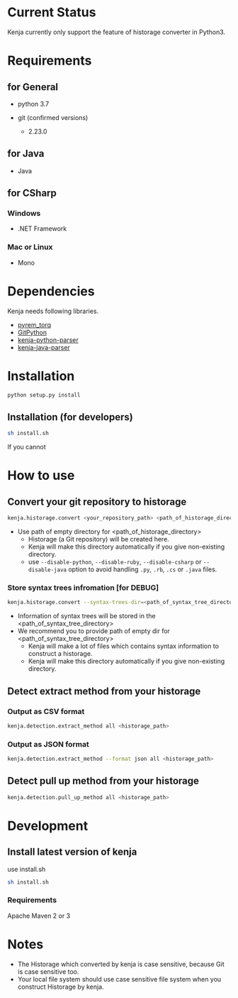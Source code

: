 # Current Status
Kenja currently only support the feature of historage converter in Python3.

# Requirements

## for General
- python 3.7

- git (confirmed versions)
    - 2.23.0

## for Java 
- Java

## for CSharp
### Windows
- .NET Framework

### Mac or Linux
- Mono

# Dependencies
Kenja needs following libraries.

- [pyrem_torq](https://github.com/tos-kamiya/pyrem_torq)
- [GitPython](https://github.com/gitpython-developers/GitPython/)
- [kenja-python-parser](https://github.com/sdlab-naist/kenja-python-parser/)
- [kenja-java-parser](https://github.com/niyaton/kenja-java-parser/)

# Installation

```sh
python setup.py install
```

## Installation (for developers)

```sh
sh install.sh
```

If you cannot 

# How to use

## Convert your git repository to historage
```sh
kenja.historage.convert <your_repository_path> <path_of_historage_directory>
```

- Use path of empty directory for \<path_of_historage_directory\>
    - Historage (a Git repository) will be created here.
    - Kenja will make this directory automatically if you give non-existing directory.
    - use `--disable-python`, `--disable-ruby`, `--disable-csharp` or `--disable-java` option to avoid handling `.py`, `.rb`, `.cs` or `.java` files.

### Store syntax trees infromation [for DEBUG]
```sh
kenja.historage.convert --syntax-trees-dir=<path_of_syntax_tree_directory> <your_repository_path> <path_of_historage_directory> 
```

- Information of syntax trees will be stored in the \<path_of_syntax_tree_directory\>
- We recommend you to provide path of empty dir for \<path_of_syntax_tree_directory\>
    - Kenja will make a lot of files which contains syntax information to construct a historage.
    - Kenja will make this directory automatically if you give non-existing directory.


## Detect extract method from your historage

### Output as CSV format
```sh
kenja.detection.extract_method all <historage_path>
```

### Output as JSON format
```sh
kenja.detection.extract_method --format json all <historage_path>
```

## Detect pull up method from your historage
```sh
kenja.detection.pull_up_method all <historage_path>
```

# Development
## Install latest version of kenja
use install.sh

```sh
sh install.sh
```

### Requirements
Apache Maven 2 or 3

# Notes
- The Historage which converted by kenja is case sensitive, because Git is case sensitive too.
- Your local file system should use case sensitive file system when you construct Historage by kenja.
